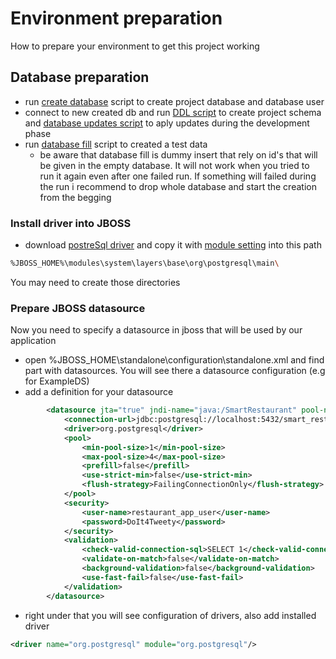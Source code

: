 # Environment preparation
How to prepare your environment to get this project working

## Database preparation
 - run [create database](database/createDB.sql) script to create project database and database user
 - connect to new created db and run [DDL script](database/ddl.sql) to create project schema and [database updates script](database/updates.sql) to aply updates during the development phase 
 - run [database fill](databasse/fill_db.sql) script to created a test data
    - be aware that database fill is dummy insert that rely on id's that will be given in the empty database.
      It will not work when you tried to run it again even after one failed run.
      If something will failed during the run i recommend to drop whole database and start the creation from the begging

### Install driver into JBOSS
- download [postreSql driver](https://jdbc.postgresql.org/download.html) and copy it with [module setting](jbossSetup/module.xml) into this path
```bash
%JBOSS_HOME%\modules\system\layers\base\org\postgresql\main\
```
  You may need to create those directories

### Prepare JBOSS datasource
 Now you need to specify a datasource in jboss that will be used by our application
 
 - open %JBOSS_HOME\standalone\configuration\standalone.xml and find part with datasources. You will see there a datasource configuration (e.g for ExampleDS)
 - add a definition for your datasource
```xml
        <datasource jta="true" jndi-name="java:/SmartRestaurant" pool-name="SmartRestaurant" enabled="true" use-java-context="true" use-ccm="true">
            <connection-url>jdbc:postgresql://localhost:5432/smart_restaurant</connection-url>
            <driver>org.postgresql</driver>
            <pool>
                <min-pool-size>1</min-pool-size>
                <max-pool-size>4</max-pool-size>
                <prefill>false</prefill>
                <use-strict-min>false</use-strict-min>
                <flush-strategy>FailingConnectionOnly</flush-strategy>
            </pool>
            <security>
                <user-name>restaurant_app_user</user-name>
                <password>DoIt4Tweety</password>
            </security>
            <validation>
                <check-valid-connection-sql>SELECT 1</check-valid-connection-sql>
                <validate-on-match>false</validate-on-match>
                <background-validation>false</background-validation>
                <use-fast-fail>false</use-fast-fail>
            </validation>
        </datasource>
```
- right under that you will see configuration of drivers, also add installed driver
```xml
<driver name="org.postgresql" module="org.postgresql"/>
```